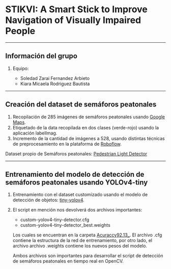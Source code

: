 # STIKVI: A Smart Stick to Improve Navigation of Visually Impaired People
----------------------------------------------------------------------------------------------------------------------------------------------------
## Información del grupo
1. Equipo:

    * Soledad Zarai Fernandez Arbieto
    * Kiara Micaela Rodriguez Bautista
----------------------------------------------------------------------------------------------------------------------------------------------------
## Creación del dataset de semáforos peatonales
1. Recopilación de 285 imágenes de semáforos peatonales usando [Google Maps](https://www.google.com/maps/).
2. Etiquetado de la data recopilada en dos clases (verde-rojo) usando la aplicación labelImag. 
3. Incremento de la cantidad de imágenes a 528, usando distintas técnicas de preprocesamiento en la plataforma de [Roboflow](https://roboflow.com/).

Dataset propio de Semáforos peatonales: [Pedestrian Light Detector](https://app.roboflow.com/project/pedestrian-light-detector/)

----------------------------------------------------------------------------------------------------------------------------------------------------
## Entrenamiento del modelo de detección de semáforos peatonales usando YOLOv4-tiny

1. Entrenamiento con el dataset customizado usando el modelo de detección de objetos: [tiny-yolov4](https://colab.research.google.com/drive/15yqB8ZAWhU3Fr8VAyBKz_ulPvkPD-aUL?authuser=2#scrollTo=IO5LMU5wCPJB).

2. El script en mención nos devolverá dos archivos importantes:

    * custom-yolov4-tiny-detector.cfg
    * custom-yolov4-tiny-detector_best.weights

   Los cuales se encuentran en la carpeta [Acuraccy92.13_](https://github.com/soledad2810/STIKVI/tree/main/Acuraccy%2092.13_).
   El archivo .cfg contiene la estructura de la red de entrenamiento, por otro lado, el archivo archivo .weights contiene los nuevos pesos del modelo.
   
   Ambos archivos son importantes para desarrollar el script de detección de semáforos peatonales en tiempo real en OpenCV.

